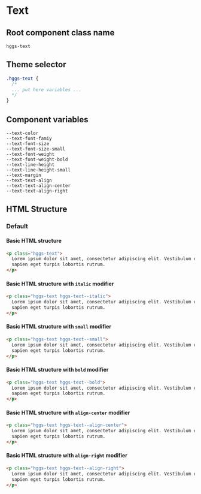 # Text

## Root component class name

`hggs-text`

## Theme selector

```css
.hggs-text {
  /*
  ... put here variables ...
  */
}
```

## Component variables

```
--text-color
--text-font-famiy
--text-font-size
--text-font-size-small
--text-font-weight
--text-font-weight-bold
--text-line-height
--text-line-height-small
--text-margin
--text-text-align
--text-text-align-center
--text-text-align-right
```

## HTML Structure

### Default

#### Basic HTML structure

```html
<p class="hggs-text">
  Lorem ipsum dolor sit amet, consectetur adipiscing elit. Vestibulum euismod
  sapien eget turpis lobortis rutrum.
</p>
```

#### Basic HTML structure with `italic` modifier

```html
<p class="hggs-text hggs-text--italic">
  Lorem ipsum dolor sit amet, consectetur adipiscing elit. Vestibulum euismod
  sapien eget turpis lobortis rutrum.
</p>
```

#### Basic HTML structure with `small` modifier

```html
<p class="hggs-text hggs-text--small">
  Lorem ipsum dolor sit amet, consectetur adipiscing elit. Vestibulum euismod
  sapien eget turpis lobortis rutrum.
</p>
```

#### Basic HTML structure with `bold` modifier

```html
<p class="hggs-text hggs-text--bold">
  Lorem ipsum dolor sit amet, consectetur adipiscing elit. Vestibulum euismod
  sapien eget turpis lobortis rutrum.
</p>
```

#### Basic HTML structure with `align-center` modifier

```html
<p class="hggs-text hggs-text--align-center">
  Lorem ipsum dolor sit amet, consectetur adipiscing elit. Vestibulum euismod
  sapien eget turpis lobortis rutrum.
</p>
```

#### Basic HTML structure with `align-right` modifier

```html
<p class="hggs-text hggs-text--align-right">
  Lorem ipsum dolor sit amet, consectetur adipiscing elit. Vestibulum euismod
  sapien eget turpis lobortis rutrum.
</p>
```
